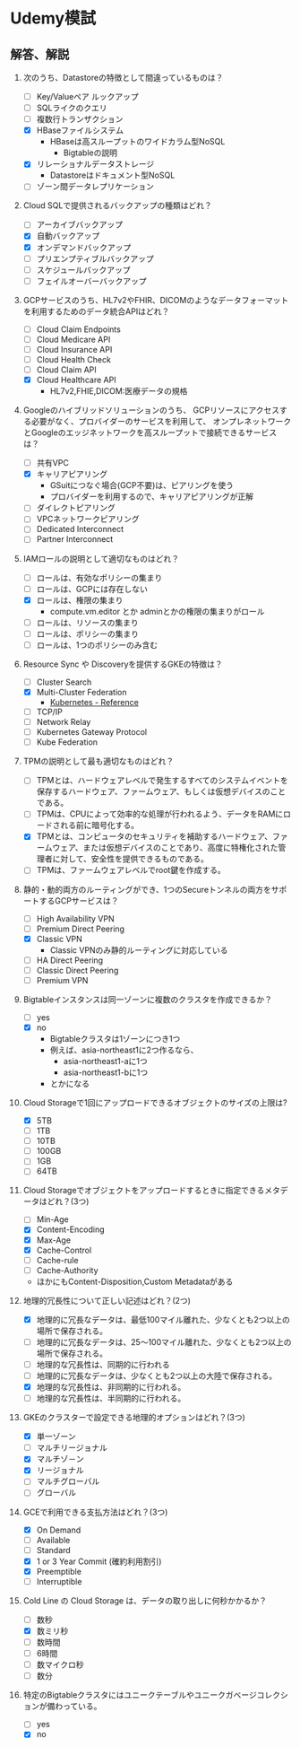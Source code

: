 # Udemy模試
## 解答、解説

1. 次のうち、Datastoreの特徴として間違っているものは？

   - [ ] Key/Valueペア ルックアップ
   - [ ] SQLライクのクエリ
   - [ ] 複数行トランザクション
   - [x] HBaseファイルシステム
     - HBaseは高スループットのワイドカラム型NoSQL
       - Bigtableの説明
   - [x] リレーショナルデータストレージ
     - Datastoreはドキュメント型NoSQL
   - [ ] ゾーン間データレプリケーション

2. Cloud SQLで提供されるバックアップの種類はどれ？

   - [ ] アーカイブバックアップ
   - [x] 自動バックアップ
   - [x] オンデマンドバックアップ
   - [ ] プリエンプティブルバックアップ
   - [ ] スケジュールバックアップ
   - [ ] フェイルオーバーバックアップ

3. GCPサービスのうち、HL7v2やFHIR、DICOMのようなデータフォーマットを利用するためのデータ統合APIはどれ？

   - [ ] Cloud Claim Endpoints
   - [ ] Cloud Medicare API
   - [ ] Cloud Insurance API
   - [ ] Cloud Health Check
   - [ ] Cloud Claim API
   - [x] Cloud Healthcare API
     - HL7v2,FHIE,DICOM:医療データの規格

4.  Googleのハイブリッドソリューションのうち、
    GCPリソースにアクセスする必要がなく、プロバイダーのサービスを利用して、
    オンプレネットワークとGoogleのエッジネットワークを高スループットで接続できるサービスは？

    - [ ] 共有VPC
    - [x] キャリアピアリング
      - GSuitにつなぐ場合(GCP不要)は、ピアリングを使う
      - プロバイダーを利用するので、キャリアピアリングが正解
    - [ ] ダイレクトピアリング
    - [ ] VPCネットワークピアリング
    - [ ] Dedicated Interconnect
    - [ ] Partner Interconnect

5.  IAMロールの説明として適切なものはどれ？

    - [ ] ロールは、有効なポリシーの集まり
    - [ ] ロールは、GCPには存在しない
    - [x] ロールは、権限の集まり
      - compute.vm.editor とか adminとかの権限の集まりがロール
    - [ ] ロールは、リソースの集まり
    - [ ] ロールは、ポリシーの集まり
    - [ ] ロールは、1つのポリシーのみ含む

6.  Resource Sync や Discoveryを提供するGKEの特徴は？

    - [ ] Cluster Search
    - [x] Multi-Cluster Federation
      - [Kubernetes - Reference](https://kubernetes.io/blog/2018/12/12/kubernetes-federation-evolution/)
    - [ ] TCP/IP
    - [ ] Network Relay
    - [ ] Kubernetes Gateway Protocol
    - [ ] Kube Federation

7.  TPMの説明として最も適切なものはどれ？

    - [ ] TPMとは、ハードウェアレベルで発生するすべてのシステムイベントを保存するハードウェア、ファームウェア、もしくは仮想デバイスのことである。
    - [ ] TPMは、CPUによって効率的な処理が行われるよう、データをRAMにロードされる前に暗号化する。
    - [x] TPMとは、コンピュータのセキュリティを補助するハードウェア、ファームウェア、または仮想デバイスのことであり、高度に特権化された管理者に対して、安全性を提供できるものである。
    - [ ] TPMは、ファームウェアレベルでroot鍵を作成する。

8.  静的・動的両方のルーティングができ、1つのSecureトンネルの両方をサポートするGCPサービスは？

    - [ ] High Availability VPN
    - [ ] Premium Direct Peering
    - [x] Classic VPN
      - Classic VPNのみ静的ルーティングに対応している
    - [ ] HA Direct Peering
    - [ ] Classic Direct Peering
    - [ ] Premium VPN

9.  Bigtableインスタンスは同一ゾーンに複数のクラスタを作成できるか？

    - [ ] yes
    - [x] no
      - Bigtableクラスタは1ゾーンにつき1つ
      - 例えば、asia-northeast1に2つ作るなら、
        - asia-northeast1-aに1つ
        - asia-northeast1-bに1つ
      - とかになる

10. Cloud Storageで1回にアップロードできるオブジェクトのサイズの上限は?

    - [x] 5TB
    - [ ] 1TB
    - [ ] 10TB
    - [ ] 100GB
    - [ ] 1GB
    - [ ] 64TB

11. Cloud Storageでオブジェクトをアップロードするときに指定できるメタデータはどれ？(3つ)

    - [ ] Min-Age
    - [x] Content-Encoding
    - [x] Max-Age
    - [x] Cache-Control
    - [ ] Cache-rule
    - [ ] Cache-Authority

    - ほかにもContent-Disposition,Custom Metadataがある

12. 地理的冗長性について正しい記述はどれ？(2つ)

    - [x] 地理的に冗長なデータは、最低100マイル離れた、少なくとも2つ以上の場所で保存される。
    - [ ] 地理的に冗長なデータは、25～100マイル離れた、少なくとも2つ以上の場所で保存される。
    - [ ] 地理的な冗長性は、同期的に行われる
    - [ ] 地理的に冗長なデータは、少なくとも2つ以上の大陸で保存される。
    - [x] 地理的な冗長性は、非同期的に行われる。
    - [ ] 地理的な冗長性は、半同期的に行われる。

13. GKEのクラスターで設定できる地理的オプションはどれ？(3つ)

    - [x] 単一ゾーン
    - [ ] マルチリージョナル
    - [x] マルチゾ－ン
    - [x] リージョナル
    - [ ] マルチグローバル
    - [ ] グローバル

14. GCEで利用できる支払方法はどれ？(3つ)

    - [x] On Demand
    - [ ] Available
    - [ ] Standard
    - [x] 1 or 3 Year Commit (確約利用割引)
    - [x] Preemptible
    - [ ] Interruptible

15. Cold Line の Cloud Storage は、データの取り出しに何秒かかるか？

    - [ ] 数秒
    - [x] 数ミリ秒
    - [ ] 数時間
    - [ ] 6時間
    - [ ] 数マイクロ秒
    - [ ] 数分

16. 特定のBigtableクラスタにはユニークテーブルやユニークガベージコレクションが備わっている。

    - [ ] yes
    - [x] no